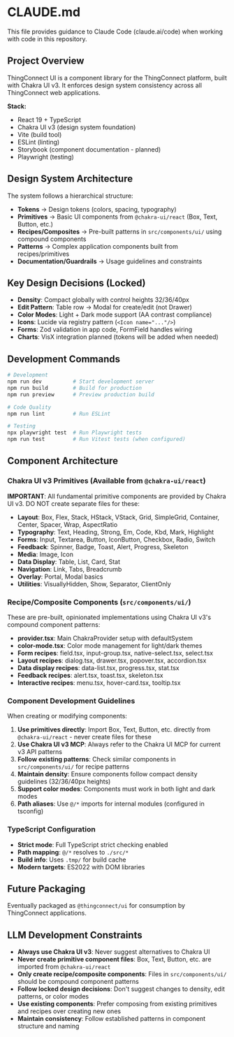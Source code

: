 # CLAUDE.md

This file provides guidance to Claude Code (claude.ai/code) when working with code in this repository.

## Project Overview

ThingConnect UI is a component library for the ThingConnect platform, built with Chakra UI v3. It enforces design system consistency across all ThingConnect web applications.

**Stack:**
- React 19 + TypeScript
- Chakra UI v3 (design system foundation)
- Vite (build tool)
- ESLint (linting)
- Storybook (component documentation - planned)
- Playwright (testing)

## Design System Architecture

The system follows a hierarchical structure:
- **Tokens** → Design tokens (colors, spacing, typography)
- **Primitives** → Basic UI components from `@chakra-ui/react` (Box, Text, Button, etc.)
- **Recipes/Composites** → Pre-built patterns in `src/components/ui/` using compound components
- **Patterns** → Complex application components built from recipes/primitives
- **Documentation/Guardrails** → Usage guidelines and constraints

## Key Design Decisions (Locked)

- **Density**: Compact globally with control heights 32/36/40px
- **Edit Pattern**: Table row → Modal for create/edit (not Drawer)
- **Color Modes**: Light + Dark mode support (AA contrast compliance)
- **Icons**: Lucide via registry pattern (`<Icon name="..."/>`)
- **Forms**: Zod validation in app code, FormField handles wiring
- **Charts**: VisX integration planned (tokens will be added when needed)

## Development Commands

```bash
# Development
npm run dev          # Start development server
npm run build        # Build for production
npm run preview      # Preview production build

# Code Quality
npm run lint         # Run ESLint

# Testing
npx playwright test  # Run Playwright tests
npm run test         # Run Vitest tests (when configured)
```

## Component Architecture

### Chakra UI v3 Primitives (Available from `@chakra-ui/react`)
**IMPORTANT**: All fundamental primitive components are provided by Chakra UI v3. DO NOT create separate files for these:

- **Layout**: Box, Flex, Stack, HStack, VStack, Grid, SimpleGrid, Container, Center, Spacer, Wrap, AspectRatio
- **Typography**: Text, Heading, Strong, Em, Code, Kbd, Mark, Highlight
- **Forms**: Input, Textarea, Button, IconButton, Checkbox, Radio, Switch
- **Feedback**: Spinner, Badge, Toast, Alert, Progress, Skeleton
- **Media**: Image, Icon
- **Data Display**: Table, List, Card, Stat
- **Navigation**: Link, Tabs, Breadcrumb
- **Overlay**: Portal, Modal basics
- **Utilities**: VisuallyHidden, Show, Separator, ClientOnly

### Recipe/Composite Components (`src/components/ui/`)
These are pre-built, opinionated implementations using Chakra UI v3's compound component patterns:

- **provider.tsx**: Main ChakraProvider setup with defaultSystem
- **color-mode.tsx**: Color mode management for light/dark themes
- **Form recipes**: field.tsx, input-group.tsx, native-select.tsx, select.tsx
- **Layout recipes**: dialog.tsx, drawer.tsx, popover.tsx, accordion.tsx
- **Data display recipes**: data-list.tsx, progress.tsx, stat.tsx
- **Feedback recipes**: alert.tsx, toast.tsx, skeleton.tsx
- **Interactive recipes**: menu.tsx, hover-card.tsx, tooltip.tsx

### Component Development Guidelines

When creating or modifying components:

1. **Use primitives directly**: Import Box, Text, Button, etc. directly from `@chakra-ui/react` - never create files for these
2. **Use Chakra UI v3 MCP**: Always refer to the Chakra UI MCP for current v3 API patterns  
3. **Follow existing patterns**: Check similar components in `src/components/ui/` for recipe patterns
4. **Maintain density**: Ensure components follow compact density guidelines (32/36/40px heights)
5. **Support color modes**: Components must work in both light and dark modes
6. **Path aliases**: Use `@/*` imports for internal modules (configured in tsconfig)

### TypeScript Configuration

- **Strict mode**: Full TypeScript strict checking enabled
- **Path mapping**: `@/*` resolves to `./src/*`
- **Build info**: Uses `.tmp/` for build cache
- **Modern targets**: ES2022 with DOM libraries

## Future Packaging

Eventually packaged as `@thingconnect/ui` for consumption by ThingConnect applications.

## LLM Development Constraints

- **Always use Chakra UI v3**: Never suggest alternatives to Chakra UI
- **Never create primitive component files**: Box, Text, Button, etc. are imported from `@chakra-ui/react`
- **Only create recipe/composite components**: Files in `src/components/ui/` should be compound component patterns
- **Follow locked design decisions**: Don't suggest changes to density, edit patterns, or color modes
- **Use existing components**: Prefer composing from existing primitives and recipes over creating new ones
- **Maintain consistency**: Follow established patterns in component structure and naming